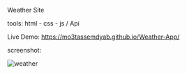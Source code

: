 
Weather Site

tools: html - css - js / Api

Live Demo: https://mo3tassemdyab.github.io/Weather-App/


screenshot:

![weather](https://github.com/user-attachments/assets/5b9ed766-92d2-4d6c-8a88-2c83968d9114)

